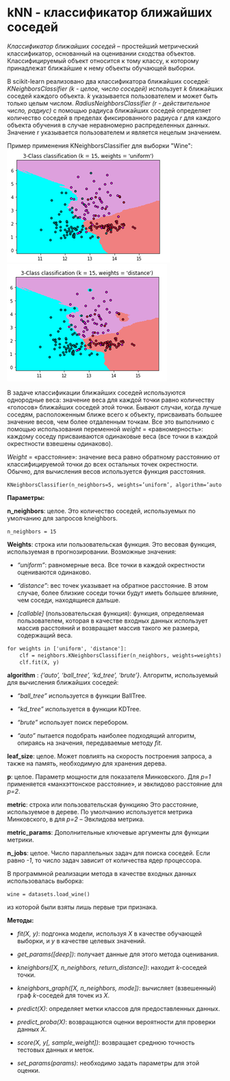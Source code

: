 **kNN - классификатор ближайших соседей**
=======================================

*Классификатор ближайших соседей* –  простейший метрический классификатор, основанный на оценивании сходства объектов. Классифицируемый объект относится к тому классу, к которому принадлежат ближайшие к нему объекты обучающей выборки.

В sсikit-learn реализовано два классификатора ближайших соседей: *KNeighborsClassifier (k - целое, число соседей)* использует *k* ближайших соседей каждого объекта. *k* указывается пользователем и может быть только целым числом. *RadiusNeighborsClassifier (r - действительное число, радиус)* с помощью радиуса ближайших соседей определяет количество соседей в пределах фиксированного радиуса *r* для каждого объекта обучения в случае неравномерно распределенных данных. Значение r указывается пользователем и является нецелым значением.

Пример применения KNeighborsClassifier для выборки "Wine":
![](https://raw.githubusercontent.com/Kursaitova/KNN/master/wine1.PNG "kNN")
![](https://raw.githubusercontent.com/Kursaitova/KNN/master/wine2.PNG "kNN")

В задаче классификации ближайших соседей используются однородные веса: значение веса для каждой точки равно количеству «голосов» ближайших соседей этой точки. Бывают случаи, когда лучше соседям, расположенным ближе всего к объекту, присваивать большее значение весов, чем более отдаленным точкам. Все это выполнимо с помощью использования переменной *weight* = «равномерность»: каждому соседу присваиваются одинаковые веса (все точки в каждой окрестности взвешены одинаково).

*Weight* = «расстояние»: значение веса равно обратному расстоянию от классифицируемой точки до всех остальных точек окрестности. Обычно, для вычисления весов используется функция расстояния.

```
KNeighborsClassifier(n_neighbors=5, weights=’uniform’, algorithm=’auto’, leaf_size=30, p=2, metric=’minkowski’, metric_params=None, n_jobs=1, **kwargs)
```

**Параметры:**

**n_neighbors**: целое. Это количество соседей, используемых по умолчанию для запросов kneighbors.

```
n_neighbors = 15
```

**Weights**: строка или пользовательская функция. Это весовая функция, используемая в прогнозировании. Возможные значения:

* *“uniform”*: равномерные веса. Все точки в каждой окрестности оцениваются одинаково.

* *“distance”*: вес точек указывает на обратное расстояние. В этом случае, более близкие соседи точки будут иметь большее влияние, чем соседи, находящиеся дальше.

* *[callable]* (пользовательская функция): функция, определяемая пользователем, которая в качестве входных данных использует массив расстояний и возвращает массив такого же размера, содержащий веса.

```
for weights in ['uniform', 'distance']:
    clf = neighbors.KNeighborsClassifier(n_neighbors, weights=weights)
    clf.fit(X, y)
```

**algorithm** : *{‘auto’, ‘ball_tree’, ‘kd_tree’, ‘brute’}*. Алгоритм, используемый для вычисления ближайших соседей:

* *“ball_tree”* используется в функции BallTree.

* *“kd_tree”* используется в функции KDTree.

* *“brute”* использует поиск перебором.

* *“auto”* пытается подобрать наиболее подходящий алгоритм, опираясь на значения, передаваемые методу *fit*.

**leaf_size**: целое. Может повлиять на скорость построения запроса, а также на память, необходимую для хранения дерева.
	
**p**: целое. Параметр мощности для показателя Минковского. Для *р=1* применяется «манхэттонское расстояние», и эвклидово расстояние для *р=2*.
	
**metric**: строка или пользовательская функцияю Это расстояние, используемое в дереве. По умолчанию используется метрика Минковского, в для *р=2* – Эвклидова метрика.
	
**metric_params**: Дополнительные ключевые аргументы для функции метрики.

**n_jobs**: целое. Число параллельных задач для поиска соседей. Если равно *-1*, то число задач зависит от количества ядер процессора.

В программной реализации метода в качестве входных данных использовалась выборка:
```
wine = datasets.load_wine()
```
из которой были взяты лишь первые три признака.

**Методы:**

* *fit(X, y)*: подгонка модели, используя *Х* в качестве обучающей выборки, и *у* в качестве целевых значений.

* *get_params([deep])*: получает данные для этого метода оценивания.

* *kneighbors([X, n_neighbors, return_distance])*:  находит *k*-соседей точки.

* *kneighbors_graph([X, n_neighbors, mode])*: вычисляет (взвешенный) граф *k*-соседей для точек из *Х*.

* *predict(X)*: определяет метки классов для предоставленных данных.

* *predict_proba(X)*: возвращаются оценки вероятности для проверки данных *Х*.

* *score(X, y[, sample_weight])*: возвращает среднюю точность тестовых данных и меток.

* *set_params(params)*: необходимо задать параметры для этой оценки.

